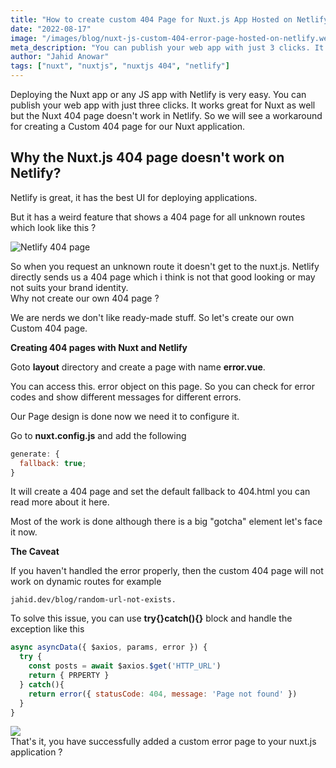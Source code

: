 ```yaml
---
title: "How to create custom 404 Page for Nuxt.js App Hosted on Netlify"
date: "2022-08-17"
image: "/images/blog/nuxt-js-custom-404-error-page-hosted-on-netlify.webp"
meta_description: "You can publish your web app with just 3 clicks. It works great for Nuxt as well but the Nuxt 404 page doesn’t work in Netlify. So let’s build one."
author: "Jahid Anowar"
tags: ["nuxt", "nuxtjs", "nuxtjs 404", "netlify"]
---
```


Deploying the Nuxt app or any JS app with Netlify is very easy. You can publish your web app with just three clicks. It works great for Nuxt as well but the Nuxt 404 page doesn't work in Netlify. So we will see a workaround for creating a Custom 404 page for our Nuxt application.

## Why the Nuxt.js 404 page doesn't work on Netlify?

Netlify is great, it has the best UI for deploying applications.

But it has a weird feature that shows a 404 page for all unknown routes which look like this ?

![Netlify 404 page](https://res.cloudinary.com/jahiddev/images/v1623898881/netlify-404-page1/netlify-404-page1.jpg?_i=AA)

So when you request an unknown route it doesn't get to the nuxt.js. Netlify directly sends us a 404 page which i think is not that good looking or may not suits your brand identity.  
Why not create our own 404 page ?

We are nerds we don't like ready-made stuff. So let's create our own Custom 404 page.

**Creating 404 pages with Nuxt and Netlify**

Goto **layout** directory and create a page with name **error.vue**.

You can access this. error object on this page. So you can check for error codes and show different messages for different errors.

Our Page design is done now we need it to configure it.

Go to **nuxt.config.js** and add the following

```js
generate: {
  fallback: true;
}
```

It will create a 404 page and set the default fallback to 404.html you can read more about it here.

Most of the work is done although there is a big "gotcha" element let's face it now.

**The Caveat**

If you haven't handled the error properly, then the custom 404 page will not work on dynamic routes for example

`jahid.dev/blog/random-url-not-exists.`

To solve this issue, you can use **try{}catch(){}** block and handle the exception like this

```js
async asyncData({ $axios, params, error }) {
  try {
    const posts = await $axios.$get('HTTP_URL')
    return { PRPERTY }
  } catch(){
    return error({ statusCode: 404, message: 'Page not found' })
  }
}

```

![](https://res.cloudinary.com/jahiddev/images/v1624340470/mic-drop/mic-drop.gif?_i=AA)  
That's it, you have successfully added a custom error page to your nuxt.js application ?
